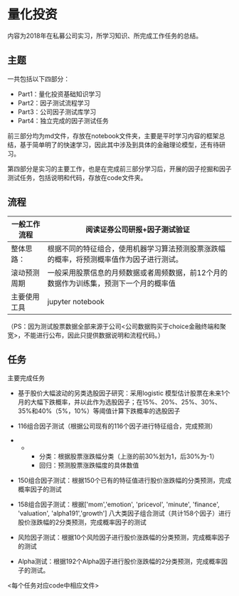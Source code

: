 # 量化投资

内容为2018年在私募公司实习，所学习知识、所完成工作任务的总结。 



## 主题

一共包括以下四部分：

- Part1：量化投资基础知识学习
- Part2：因子测试流程学习
- Part3：公司因子测试库学习
- Part4：独立完成的因子测试任务



前三部分均为md文件，存放在notebook文件夹，主要是平时学习内容的框架总结，基于简单明了的快速学习，因此其中涉及到具体的金融理论模型，还有待研习。

第四部分是实习的主要工作，也是在完成前三部分学习后，开展的因子挖掘和因子测试任务，包括说明和代码，存放在code文件夹。



## 流程

| 一般工作流程 | 阅读证券公司研报+因子测试验证                                |
| ------------ | ------------------------------------------------------------ |
| 整体思路：   | 根据不同的特征组合，使用机器学习算法预测股票涨跌幅的概率，将预测概率值作为因子进行测试。 |
| 滚动预测周期 | 一般采用股票信息的月频数据或者周频数据，前12个月的数据作为训练集，预测下一个月的概率值 |
| 主要使用工具 | jupyter notebook                                             |



（PS：因为测试股票数据全部来源于公司<公司数据购买于choice金融终端和聚宽>，不能进行公布，因此只提供数据说明和流程代码。）



## 任务

主要完成任务

- 基于股价大幅波动的另类选股因子研究：采用logistic 模型估计股票在未来1个月的大幅下跌概率，并以此作为选股因子；在15%、20%、25%、30%、35%和40%（5%，10%）等阈值计算下跌概率的选股因子
- 116组合因子测试（根据公司现有的116个因子进行特征组合，完成预测）
- - - 分类：根据股票涨跌幅分类（上涨的前30%划为1，后30%为-1）
    - 回归：预测股票涨跌幅度的具体数值

- 150组合因子测试：根据150个已有的特征值进行股价涨跌幅的分类预测，完成概率因子的测试
- 158组合因子测试：根据['mom','emotion', 'pricevol', 'minute', 'finance', 'valuation', 'alpha191','growth']  八大类因子组合测试（共计158个因子）进行股价涨跌幅的2分类预测，完成概率因子的测试
- 风险因子测试：根据10个风险因子进行股价涨跌幅的分类预测，完成概率因子的测试
- Alpha测试：根据192个Alpha因子进行股价涨跌幅的2分类预测，完成概率因子的测试。

<每个任务对应code中相应文件>



